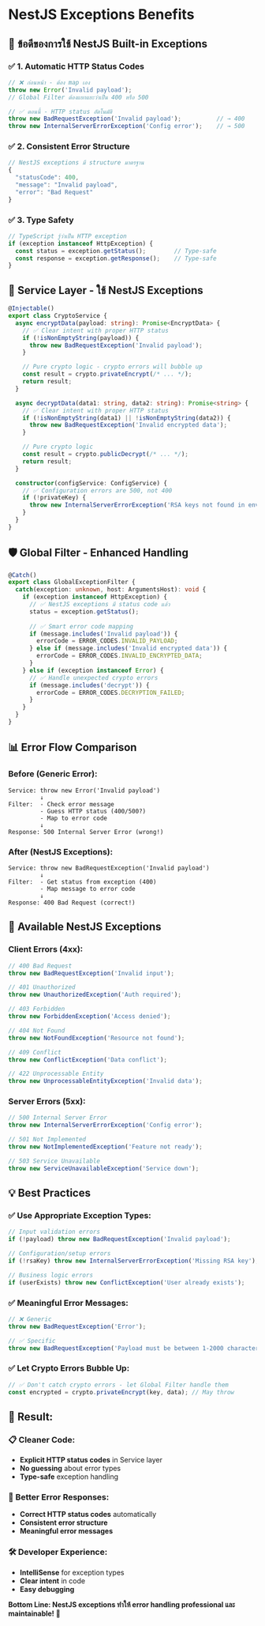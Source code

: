 # NestJS Exceptions Benefits

## 🎯 **ข้อดีของการใช้ NestJS Built-in Exceptions**

### **✅ 1. Automatic HTTP Status Codes**
```typescript
// ❌ ก่อนหน้า - ต้อง map เอง
throw new Error('Invalid payload');
// Global Filter ต้องแยกแยะว่าเป็น 400 หรือ 500

// ✅ ตอนนี้ - HTTP status อัตโนมัติ
throw new BadRequestException('Invalid payload');          // → 400
throw new InternalServerErrorException('Config error');    // → 500
```

### **✅ 2. Consistent Error Structure**
```typescript
// NestJS exceptions มี structure มาตรฐาน
{
  "statusCode": 400,
  "message": "Invalid payload",
  "error": "Bad Request"
}
```

### **✅ 3. Type Safety**
```typescript
// TypeScript รู้ว่าเป็น HTTP exception
if (exception instanceof HttpException) {
  const status = exception.getStatus();        // Type-safe
  const response = exception.getResponse();    // Type-safe
}
```

## 🔧 **Service Layer - ใช้ NestJS Exceptions**

```typescript
@Injectable()
export class CryptoService {
  async encryptData(payload: string): Promise<EncryptData> {
    // ✅ Clear intent with proper HTTP status
    if (!isNonEmptyString(payload)) {
      throw new BadRequestException('Invalid payload');
    }

    // Pure crypto logic - crypto errors will bubble up
    const result = crypto.privateEncrypt(/* ... */);
    return result;
  }

  async decryptData(data1: string, data2: string): Promise<string> {
    // ✅ Clear intent with proper HTTP status
    if (!isNonEmptyString(data1) || !isNonEmptyString(data2)) {
      throw new BadRequestException('Invalid encrypted data');
    }

    // Pure crypto logic
    const result = crypto.publicDecrypt(/* ... */);
    return result;
  }

  constructor(configService: ConfigService) {
    // ✅ Configuration errors are 500, not 400
    if (!privateKey) {
      throw new InternalServerErrorException('RSA keys not found in environment variables');
    }
  }
}
```

## 🛡️ **Global Filter - Enhanced Handling**

```typescript
@Catch()
export class GlobalExceptionFilter {
  catch(exception: unknown, host: ArgumentsHost): void {
    if (exception instanceof HttpException) {
      // ✅ NestJS exceptions มี status code แล้ว
      status = exception.getStatus();
      
      // ✅ Smart error code mapping
      if (message.includes('Invalid payload')) {
        errorCode = ERROR_CODES.INVALID_PAYLOAD;
      } else if (message.includes('Invalid encrypted data')) {
        errorCode = ERROR_CODES.INVALID_ENCRYPTED_DATA;
      }
    } else if (exception instanceof Error) {
      // ✅ Handle unexpected crypto errors
      if (message.includes('decrypt')) {
        errorCode = ERROR_CODES.DECRYPTION_FAILED;
      }
    }
  }
}
```

## 📊 **Error Flow Comparison**

### **Before (Generic Error):**
```
Service: throw new Error('Invalid payload')
         ↓
Filter:  - Check error message
         - Guess HTTP status (400/500?)
         - Map to error code
         ↓
Response: 500 Internal Server Error (wrong!)
```

### **After (NestJS Exceptions):**
```
Service: throw new BadRequestException('Invalid payload')
         ↓
Filter:  - Get status from exception (400)
         - Map message to error code
         ↓
Response: 400 Bad Request (correct!)
```

## 🚀 **Available NestJS Exceptions**

### **Client Errors (4xx):**
```typescript
// 400 Bad Request
throw new BadRequestException('Invalid input');

// 401 Unauthorized  
throw new UnauthorizedException('Auth required');

// 403 Forbidden
throw new ForbiddenException('Access denied');

// 404 Not Found
throw new NotFoundException('Resource not found');

// 409 Conflict
throw new ConflictException('Data conflict');

// 422 Unprocessable Entity
throw new UnprocessableEntityException('Invalid data');
```

### **Server Errors (5xx):**
```typescript
// 500 Internal Server Error
throw new InternalServerErrorException('Config error');

// 501 Not Implemented
throw new NotImplementedException('Feature not ready');

// 503 Service Unavailable
throw new ServiceUnavailableException('Service down');
```

## 💡 **Best Practices**

### **✅ Use Appropriate Exception Types:**
```typescript
// Input validation errors
if (!payload) throw new BadRequestException('Invalid payload');

// Configuration/setup errors  
if (!rsaKey) throw new InternalServerErrorException('Missing RSA key');

// Business logic errors
if (userExists) throw new ConflictException('User already exists');
```

### **✅ Meaningful Error Messages:**
```typescript
// ❌ Generic
throw new BadRequestException('Error');

// ✅ Specific
throw new BadRequestException('Payload must be between 1-2000 characters');
```

### **✅ Let Crypto Errors Bubble Up:**
```typescript
// ✅ Don't catch crypto errors - let Global Filter handle them
const encrypted = crypto.privateEncrypt(key, data); // May throw
```

## 🎉 **Result:**

### **📋 Cleaner Code:**
- **Explicit HTTP status codes** in Service layer
- **No guessing** about error types
- **Type-safe** exception handling

### **🎯 Better Error Responses:**
- **Correct HTTP status codes** automatically
- **Consistent error structure**
- **Meaningful error messages**

### **🛠️ Developer Experience:**
- **IntelliSense** for exception types
- **Clear intent** in code
- **Easy debugging**

**Bottom Line: NestJS exceptions ทำให้ error handling professional และ maintainable! 🎉**
